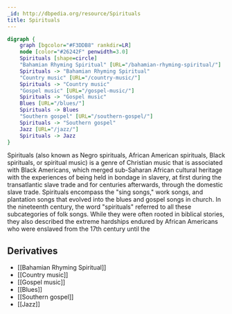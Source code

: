 ```yaml
---
_id: http://dbpedia.org/resource/Spirituals
title: Spirituals
---
```


```dot
digraph {
	graph [bgcolor="#F3DDB8" rankdir=LR]
	node [color="#26242F" penwidth=3.0]
	Spirituals [shape=circle]
	"Bahamian Rhyming Spiritual" [URL="/bahamian-rhyming-spiritual/"]
	Spirituals -> "Bahamian Rhyming Spiritual"
	"Country music" [URL="/country-music/"]
	Spirituals -> "Country music"
	"Gospel music" [URL="/gospel-music/"]
	Spirituals -> "Gospel music"
	Blues [URL="/blues/"]
	Spirituals -> Blues
	"Southern gospel" [URL="/southern-gospel/"]
	Spirituals -> "Southern gospel"
	Jazz [URL="/jazz/"]
	Spirituals -> Jazz
}
```

Spirituals (also known as Negro spirituals, African American spirituals, Black spirituals, or spiritual music) is a genre of Christian music that is associated with Black Americans, which merged sub-Saharan African cultural heritage with the experiences of being held in bondage in slavery, at first during the transatlantic slave trade and for centuries afterwards, through the domestic slave trade. Spirituals encompass the "sing songs," work songs, and plantation songs that evolved into the blues and gospel songs in church. In the nineteenth century, the word "spirituals" referred to all these subcategories of folk songs. While they were often rooted in biblical stories, they also described the extreme hardships endured by African Americans who were enslaved from the 17th century until the 

## Derivatives
- [[Bahamian Rhyming Spiritual]]
- [[Country music]]
- [[Gospel music]]
- [[Blues]]
- [[Southern gospel]]
- [[Jazz]]
